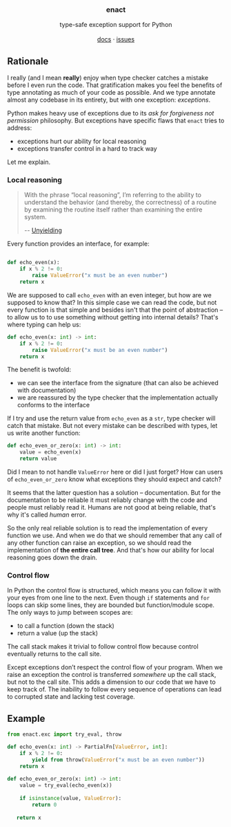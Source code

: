 <p align="center">
<h3 align="center">enact</h3>
  <p align="center">
    type-safe exception support for Python
    <br />
    <br />
    <a href="https://github.com/idmitrievsky/enact#readme">docs</a>
    ·
    <a href="https://github.com/idmitrievsky/enact/issues">issues</a>
  </p>
</p>

## Rationale
I really (and I mean **really**) enjoy when type checker catches a mistake before I even run the code. That gratification makes you feel the benefits of type annotating as much of your code as possible. And we type annotate almost any codebase in its entirety, but with one exception: _exceptions_.

Python makes heavy use of exceptions due to its _ask for forgiveness not permission_ philosophy. But exceptions have specific flaws that `enact` tries to address:
- exceptions hurt our ability for local reasoning
- exceptions transfer control in a hard to track way

Let me explain.

### Local reasoning
> With the phrase “local reasoning”, I’m referring to the ability to understand the behavior (and thereby, the correctness) of a routine by examining the routine itself rather than examining the entire system.
>
> -- [Unyielding](https://glyph.twistedmatrix.com/2014/02/unyielding.html)

Every function provides an interface, for example:
```python

def echo_even(x):
    if x % 2 != 0:
        raise ValueError("x must be an even number")
    return x
 ```
 
We are supposed to call `echo_even` with an even integer, but how are we supposed to know that? In this simple case we can read the code, but not every function is that simple and besides isn't that the point of abstraction – to allow us to to use something without getting into internal details? That's where typing can help us:
```python
def echo_even(x: int) -> int:
    if x % 2 != 0:
        raise ValueError("x must be an even number")
    return x
 ```
 The benefit is twofold:
 - we can see the interface from the signature (that can also be achieved with documentation)
 - we are reassured by the type checker that the implementation actually conforms to the interface

If I try and use the return value from `echo_even` as a `str`, type checker will catch that mistake. But not every mistake can be described with types, let us write another function:
```python
def echo_even_or_zero(x: int) -> int:
    value = echo_even(x)
    return value
```
Did I mean to not handle `ValueError` here or did I just forget? How can users of `echo_even_or_zero` know what exceptions they should expect and catch?

It seems that the latter question has a solution – documentation. But for the documentation to be reliable it must reliably change with the code and people must reliably read it. Humans are not good at being reliable, that's why it's called _human_ error.

So the only real reliable solution is to read the implementation of every function we use. And when we do that we should remember that any call of any other function can raise an exception, so we should read the implementation of **the entire call tree**. And that's how our ability for local reasoning goes down the drain.

### Control flow

In Python the control flow is structured, which means you can follow it with your eyes from one line to the next. Even though `if` statements and `for` loops can skip some lines, they are bounded but function/module scope. The only ways to jump between scopes are:
- to call a function (down the stack)
- return a value (up the stack)

The call stack makes it trivial to follow control flow because control eventually returns to the call site.

Except exceptions don’t respect the control flow of your program. When we raise an exception the control is transferred _somewhere_ up the call stack, but not to the call site. This adds a dimension to our code that we have to keep track of. The inability to follow every sequence of operations can lead to corrupted state and lacking test coverage.

## Example
```python
from enact.exc import try_eval, throw

def echo_even(x: int) -> PartialFn[ValueError, int]:
    if x % 2 != 0:
        yield from throw(ValueError("x must be an even number"))
    return x
    
def echo_even_or_zero(x: int) -> int:
    value = try_eval(echo_even(x))
    
    if isinstance(value, ValueError):
        return 0
        
   return x
```
